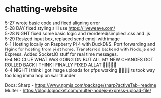 # chatting-website
5-27 wrote basic code and fixed aligning error<br/>
5-28 DAY fixed styling a lil use https://liveweave.com/<br/>
5-28 NIGHT fixed some basic logic and reordered/simplied .css and .js<br/>
5-29 Resized input box, replaced send emoji with image<br/>
6-1 Hosting locally on Raspberry Pi 4 with DuckDNS. Port forwarding and Nginx for hosting from pi at home. Transferred backend with Node.js and Express. Added Socket.IO stuff for real time messages. <br/>
6-4 NO CLUE WHAT WAS GOING ON BUT ALL MY NEW CHANGES GOT ROLLED BACK I THINK I FINALLY FIXED ALLAT 🙏🙏🙏🙏🙏<br/>
6-4 NIGHT i think i got image uploads for pfps working 🙏🙏🙏🙏 ts took way too long imma hop on war thunder<br/>



Docs:
Sharp - https://www.npmjs.com/package/sharp?activeTab=readme
Multer - https://blog.logrocket.com/multer-nodejs-express-upload-file/